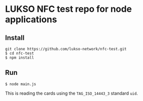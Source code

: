 # LUKSO NFC test repo for node applications

## Install

```
git clone https://github.com/lukso-network/nfc-test.git
$ cd nfc-test
$ npm install
```

## Run

```
$ node main.js
```

This is reading the cards using the `TAG_ISO_14443_3` standard `uid`.



